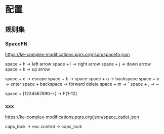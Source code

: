 # 配置

## 规则集

### SpaceFN

<https://ke-complex-modifications.pqrs.org/json/spacefn.json>

space + h -> left arrow
space + l -> right arrow
space + j -> down arrow
space + k -> up arrow

space + e -> escape
space + b -> space
space + u -> backspace
space + o -> enter
space + backspace -> forward delete
space + m -> `
space + , -> ~

space + [1234567890-=] -> F[1-12]

### xxx

<https://ke-complex-modifications.pqrs.org/json/space_cadet.json>

caps_lock -> esc
control -> caps_lock

